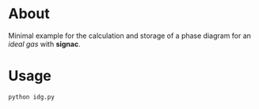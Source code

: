 # About

Minimal example for the calculation and storage of a phase diagram for an *ideal gas* with **signac**.

# Usage

```
python idg.py
```
